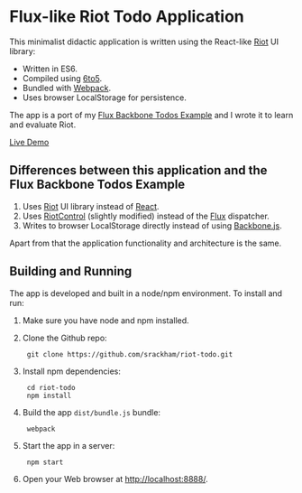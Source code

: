 # Flux-like Riot Todo Application

This minimalist didactic application is written using the React-like [Riot](https://muut.com/riotjs/) UI library:

- Written in ES6.
- Compiled using [6to5](http://6to5.org/).
- Bundled with [Webpack](http://webpack.github.io/).
- Uses browser LocalStorage for persistence.

The app is a port of my [Flux Backbone Todos Example](https://github.com/srackham/flux-backbone-todo) and I wrote it to learn and evaluate Riot.

[Live Demo](http://srackham.github.io/riot-todo/)


## Differences between this application and the Flux Backbone Todos Example
1. Uses [Riot](https://muut.com/riotjs/) UI library instead of [React](http://facebook.github.io/react/).
2. Uses [RiotControl](https://github.com/jimsparkman/RiotControl) (slightly modified) instead of the [Flux](https://github.com/facebook/flux) dispatcher.
3. Writes to browser LocalStorage directly instead of using [Backbone.js](http://backbonejs.org/).

Apart from that the application functionality and architecture is the same.


## Building and Running
The app is developed and built in a node/npm environment. To install
and run:

1. Make sure you have node and npm installed.

2. Clone the Github repo:

        git clone https://github.com/srackham/riot-todo.git

3. Install npm dependencies:

        cd riot-todo
        npm install

4. Build the app `dist/bundle.js` bundle:

        webpack

5. Start the app in a server:

        npm start

6. Open your Web browser at <http://localhost:8888/>.

